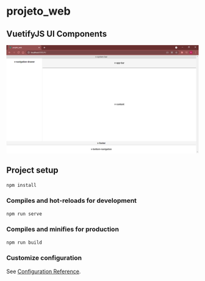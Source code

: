 # projeto_web

## VuetifyJS UI Components
<img src="public/vuetify.png" alt="VuetifyJS UI Components" />

## Project setup
```
npm install
```

### Compiles and hot-reloads for development
```
npm run serve
```

### Compiles and minifies for production
```
npm run build
```

### Customize configuration
See [Configuration Reference](https://cli.vuejs.org/config/).
